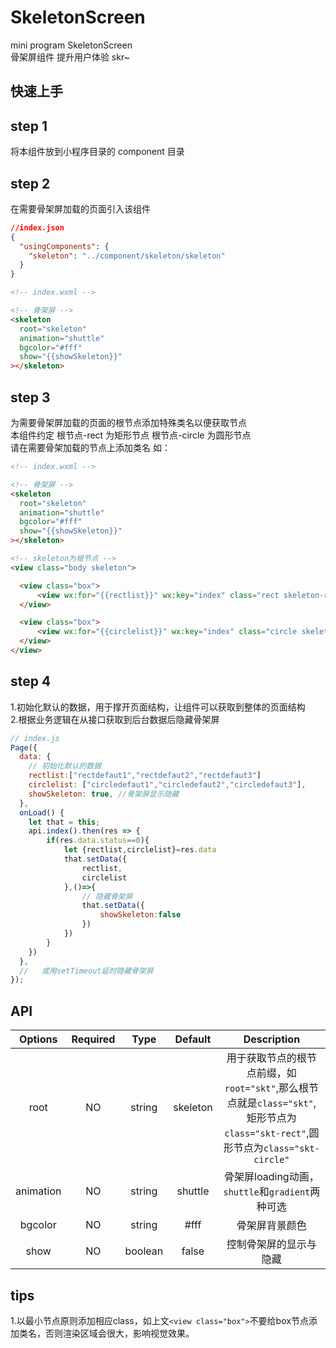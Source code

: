 # SkeletonScreen

mini program SkeletonScreen  
骨架屏组件 提升用户体验 skr~

## 快速上手

## step 1

将本组件放到小程序目录的 component 目录

## step 2

在需要骨架屏加载的页面引入该组件

```json
//index.json
{
  "usingComponents": {
    "skeleton": "../component/skeleton/skeleton"
  }
}
```

```html
<!-- index.wxml -->

<!-- 骨架屏 -->
<skeleton
  root="skeleton"
  animation="shuttle"
  bgcolor="#fff"
  show="{{showSkeleton}}"
></skeleton>
```

## step 3

为需要骨架屏加载的页面的根节点添加特殊类名以便获取节点  
 本组件约定 根节点-rect 为矩形节点 根节点-circle 为圆形节点  
 请在需要骨架加载的节点上添加类名 如：

```html
<!-- index.wxml -->

<!-- 骨架屏 -->
<skeleton
  root="skeleton"
  animation="shuttle"
  bgcolor="#fff"
  show="{{showSkeleton}}"
></skeleton>

<!-- skeleton为根节点 -->
<view class="body skeleton">

  <view class="box">
      <view wx:for="{{rectlist}}" wx:key="index" class="rect skeleton-rect">{{item}}</view>
  </view>

  <view class="box">
      <view wx:for="{{circlelist}}" wx:key="index" class="circle skeleton-circle">{{item}}</view>
  </view>
</view>
```

## step 4
  1.初始化默认的数据，用于撑开页面结构，让组件可以获取到整体的页面结构  
  2.根据业务逻辑在从接口获取到后台数据后隐藏骨架屏
```javascript
// index.js
Page({
  data: {
    // 初始化默认的数据  
    rectlist:["rectdefaut1","rectdefaut2","rectdefaut3"]
    circlelist: ["circledefaut1","circledefaut2","circledefaut3"],
    showSkeleton: true, //骨架屏显示隐藏
  },
  onLoad() {
    let that = this;
    api.index().then(res => {
        if(res.data.status==0){
            let {rectlist,circlelist}=res.data
            that.setData({
                rectlist,
                circlelist
            },()=>{
                // 隐藏骨架屏
                that.setData({
                    showSkeleton:false
                })
            })
        }
    })
  },
  //   或用setTimeout延时隐藏骨架屏
});
```
## API
|Options|Required|Type|Default|Description|
|:-----:|:-----:|:--:|:-----:|:---------:|
|root|NO|string|skeleton|用于获取节点的根节点前缀，如`root="skt"`,那么根节点就是`class="skt"`,矩形节点为`class="skt-rect"`,圆形节点为`class="skt-circle"`|
|animation|NO|string|shuttle|骨架屏loading动画，`shuttle`和`gradient`两种可选|
|bgcolor|NO|string|#fff|骨架屏背景颜色|
|show|NO|boolean|false|控制骨架屏的显示与隐藏|

## tips
1.以最小节点原则添加相应class，如上文`<view class="box">`不要给box节点添加类名，否则渲染区域会很大，影响视觉效果。